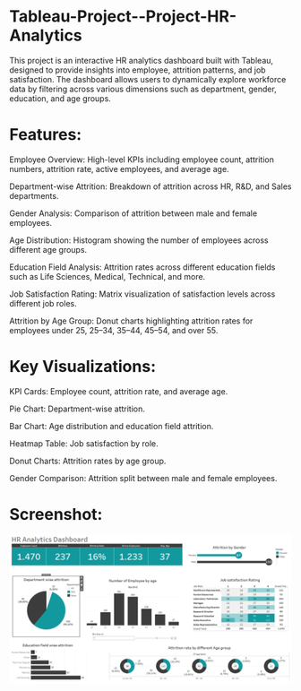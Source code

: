 # Tableau-Project--Project-HR-Analytics


This project is an interactive HR analytics dashboard built with Tableau, designed to provide insights into employee, attrition patterns, and job satisfaction. The dashboard allows users to dynamically explore workforce data by filtering across various dimensions such as department, gender, education, and age groups.

# Features:

Employee Overview: High-level KPIs including employee count, attrition numbers, attrition rate, active employees, and average age.

Department-wise Attrition: Breakdown of attrition across HR, R&D, and Sales departments.

Gender Analysis: Comparison of attrition between male and female employees.

Age Distribution: Histogram showing the number of employees across different age groups.

Education Field Analysis: Attrition rates across different education fields such as Life Sciences, Medical, Technical, and more.

Job Satisfaction Rating: Matrix visualization of satisfaction levels across different job roles.

Attrition by Age Group: Donut charts highlighting attrition rates for employees under 25, 25–34, 35–44, 45–54, and over 55.

# Key Visualizations:

KPI Cards: Employee count, attrition rate, and average age.

Pie Chart: Department-wise attrition.

Bar Chart: Age distribution and education field attrition.

Heatmap Table: Job satisfaction by role.

Donut Charts: Attrition rates by age group.

Gender Comparison: Attrition split between male and female employees.

# Screenshot:
![Dashboard Screenshot](Dashboard.png)
